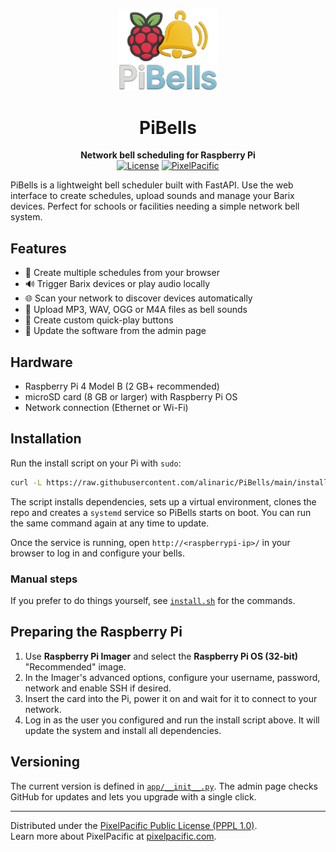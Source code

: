 <p align="center">
  <img src="static/pibells-logo.png" width="160" alt="PiBells logo"/>
</p>

<h1 align="center">PiBells</h1>

<p align="center">
  <b>Network bell scheduling for Raspberry Pi</b><br>
  <a href="LICENSE"><img src="https://img.shields.io/badge/License-PPPL%201.0-blue" alt="License"></a>
  <a href="https://pixelpacific.com"><img src="https://img.shields.io/badge/PixelPacific-Website-blue" alt="PixelPacific"></a>
</p>

PiBells is a lightweight bell scheduler built with FastAPI. Use the web interface to create schedules, upload sounds and manage your Barix devices. Perfect for schools or facilities needing a simple network bell system.

## Features
- 📅 Create multiple schedules from your browser
- 🔊 Trigger Barix devices or play audio locally
- 🌐 Scan your network to discover devices automatically
- 🎵 Upload MP3, WAV, OGG or M4A files as bell sounds
- 🔘 Create custom quick-play buttons
- 🔄 Update the software from the admin page

## Hardware
- Raspberry Pi 4 Model B (2 GB+ recommended)
- microSD card (8 GB or larger) with Raspberry Pi OS
- Network connection (Ethernet or Wi-Fi)

## Installation
Run the install script on your Pi with `sudo`:

```bash
curl -L https://raw.githubusercontent.com/alinaric/PiBells/main/install.sh | sudo bash
```

The script installs dependencies, sets up a virtual environment, clones the repo and creates a `systemd` service so PiBells starts on boot. You can run the same command again at any time to update.

Once the service is running, open `http://<raspberrypi-ip>/` in your browser to log in and configure your bells.

### Manual steps
If you prefer to do things yourself, see [`install.sh`](install.sh) for the commands.

## Preparing the Raspberry Pi
1. Use **Raspberry Pi Imager** and select the **Raspberry Pi OS (32-bit)** "Recommended" image.
2. In the Imager's advanced options, configure your username, password, network and enable SSH if desired.
3. Insert the card into the Pi, power it on and wait for it to connect to your network.
4. Log in as the user you configured and run the install script above. It will update the system and install all dependencies.

## Versioning
The current version is defined in [`app/__init__.py`](app/__init__.py). The admin page checks GitHub for updates and lets you upgrade with a single click.

---

Distributed under the [PixelPacific Public License (PPPL 1.0)](LICENSE).  
Learn more about PixelPacific at [pixelpacific.com](https://pixelpacific.com).
